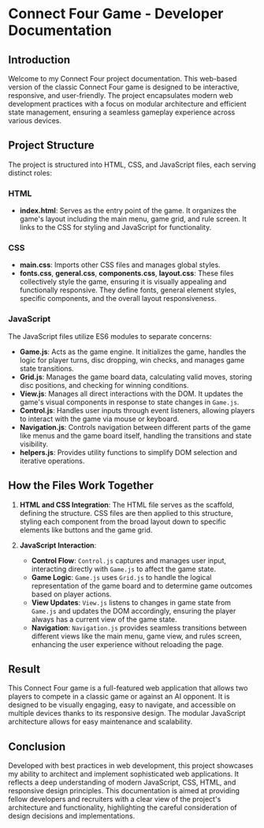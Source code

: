 # Connect Four Game - Developer Documentation

## Introduction
Welcome to my Connect Four project documentation. This web-based version of the classic Connect Four game is designed to be interactive, responsive, and user-friendly. The project encapsulates modern web development practices with a focus on modular architecture and efficient state management, ensuring a seamless gameplay experience across various devices.

## Project Structure
The project is structured into HTML, CSS, and JavaScript files, each serving distinct roles:

### HTML
- **index.html**: Serves as the entry point of the game. It organizes the game's layout including the main menu, game grid, and rule screen. It links to the CSS for styling and JavaScript for functionality.

### CSS
- **main.css**: Imports other CSS files and manages global styles.
- **fonts.css**, **general.css**, **components.css**, **layout.css**: These files collectively style the game, ensuring it is visually appealing and functionally responsive. They define fonts, general element styles, specific components, and the overall layout responsiveness.
  
### JavaScript
The JavaScript files utilize ES6 modules to separate concerns:
- **Game.js**: Acts as the game engine. It initializes the game, handles the logic for player turns, disc dropping, win checks, and manages game state transitions.
- **Grid.js**: Manages the game board data, calculating valid moves, storing disc positions, and checking for winning conditions.
- **View.js**: Manages all direct interactions with the DOM. It updates the game's visual components in response to state changes in `Game.js`.
- **Control.js**: Handles user inputs through event listeners, allowing players to interact with the game via mouse or keyboard.
- **Navigation.js**: Controls navigation between different parts of the game like menus and the game board itself, handling the transitions and state visibility.
- **helpers.js**: Provides utility functions to simplify DOM selection and iterative operations.

## How the Files Work Together
1. **HTML and CSS Integration**: The HTML file serves as the scaffold, defining the structure. CSS files are then applied to this structure, styling each component from the broad layout down to specific elements like buttons and the game grid.

2. **JavaScript Interaction**:
   - **Control Flow**: `Control.js` captures and manages user input, interacting directly with `Game.js` to affect the game state.
   - **Game Logic**: `Game.js` uses `Grid.js` to handle the logical representation of the game board and to determine game outcomes based on player actions.
   - **View Updates**: `View.js` listens to changes in game state from `Game.js` and updates the DOM accordingly, ensuring the player always has a current view of the game state.
   - **Navigation**: `Navigation.js` provides seamless transitions between different views like the main menu, game view, and rules screen, enhancing the user experience without reloading the page.

## Result
This Connect Four game is a full-featured web application that allows two players to compete in a classic game or against an AI opponent. It is designed to be visually engaging, easy to navigate, and accessible on multiple devices thanks to its responsive design. The modular JavaScript architecture allows for easy maintenance and scalability.

## Conclusion
Developed with best practices in web development, this project showcases my ability to architect and implement sophisticated web applications. It reflects a deep understanding of modern JavaScript, CSS, HTML, and responsive design principles. This documentation is aimed at providing fellow developers and recruiters with a clear view of the project's architecture and functionality, highlighting the careful consideration of design decisions and implementations.

